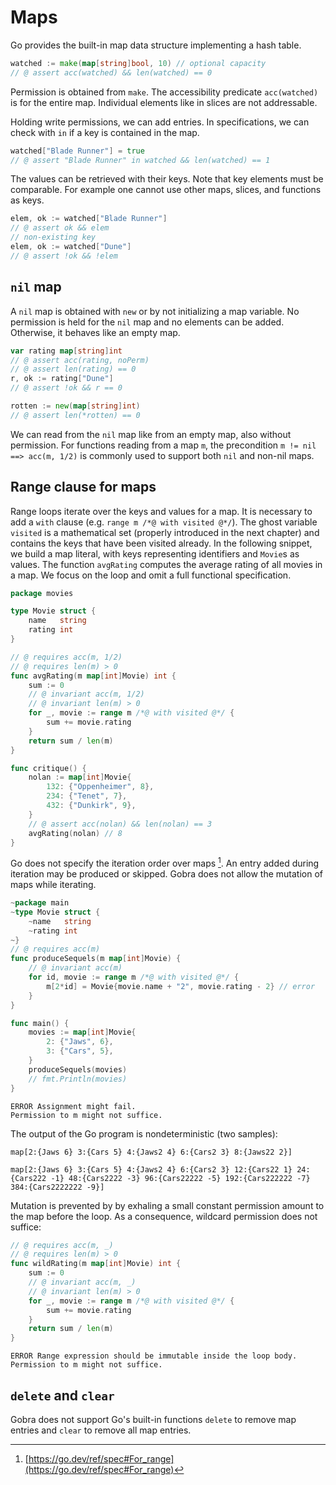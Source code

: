 # Maps

Go provides the built-in map data structure implementing a hash table.
``` go
watched := make(map[string]bool, 10) // optional capacity
// @ assert acc(watched) && len(watched) == 0
```
Permission is obtained from `make`.
The accessibility predicate `acc(watched)` is for the entire map.
Individual elements like in slices are not addressable.

Holding write permissions, we can add entries.
In specifications, we can check with `in` if a key is contained in the map.
``` go
watched["Blade Runner"] = true
// @ assert "Blade Runner" in watched && len(watched) == 1
```

The values can be retrieved with their keys.
Note that key elements must be comparable.
For example one cannot use other maps, slices, and functions as keys.
``` go
elem, ok := watched["Blade Runner"]
// @ assert ok && elem
// non-existing key
elem, ok := watched["Dune"]
// @ assert !ok && !elem
```

## `nil` map
A `nil` map is obtained with `new` or by not initializing a map variable.
No permission is held for the `nil` map and no elements can be added.
Otherwise, it behaves like an empty map.
``` go
var rating map[string]int
// @ assert acc(rating, noPerm)
// @ assert len(rating) == 0
r, ok := rating["Dune"]
// @ assert !ok && r == 0

rotten := new(map[string]int)
// @ assert len(*rotten) == 0
```
We can read from the `nil` map like from an empty map, also without permission.
For functions reading from a map `m`,
the precondition `m != nil ==> acc(m, 1/2)` is commonly used to support both `nil` and non-nil maps.

<!--
``` go
// @ requires m != nil ==> acc(m, 1/2)
func consume(m map[int]int)

func client() {
	var nilmap map[int]int
	consume(nilmap)
	nonnil := map[int]int{0: 1, 1: 1}
	consume(nonnil)
}
```
-->

## Range clause for maps
Range loops iterate over the keys and values for a map.
It is necessary to add a `with` clause (e.g. `range m /*@ with visited @*/`).
The ghost variable `visited` is a mathematical set (properly introduced in the next chapter) and contains the keys that have been visited already.
In the following snippet, we build a map literal, with keys representing identifiers and `Movie`s as values.
The function `avgRating` computes the average rating of all movies in a map.
We focus on the loop and omit a full functional specification.

<!-- TODO change after https://github.com/viperproject/gobra/issues/808 -->

``` go
package movies

type Movie struct {
	name   string
	rating int
}

// @ requires acc(m, 1/2)
// @ requires len(m) > 0
func avgRating(m map[int]Movie) int {
	sum := 0
	// @ invariant acc(m, 1/2)
	// @ invariant len(m) > 0
	for _, movie := range m /*@ with visited @*/ {
		sum += movie.rating
	}
	return sum / len(m)
}

func critique() {
	nolan := map[int]Movie{
		132: {"Oppenheimer", 8},
		234: {"Tenet", 7},
		432: {"Dunkirk", 9},
	}
	// @ assert acc(nolan) && len(nolan) == 3
	avgRating(nolan) // 8
}
```

Go does not specify the iteration order over maps [^1].
An entry added during iteration may be produced or skipped.
Gobra does not allow the mutation of maps while iterating.
``` go
~package main
~type Movie struct {
	~name   string
	~rating int
~}
// @ requires acc(m)
func produceSequels(m map[int]Movie) {
	// @ invariant acc(m)
	for id, movie := range m /*@ with visited @*/ {
		m[2*id] = Movie{movie.name + "2", movie.rating - 2} // error
	}
}

func main() {
	movies := map[int]Movie{
		2: {"Jaws", 6},
		3: {"Cars", 5},
	}
	produceSequels(movies)
	// fmt.Println(movies)
}
```
``` text
ERROR Assignment might fail. 
Permission to m might not suffice.
```
The output of the Go program is nondeterministic (two samples):
``` text
map[2:{Jaws 6} 3:{Cars 5} 4:{Jaws2 4} 6:{Cars2 3} 8:{Jaws22 2}]
```
``` text
map[2:{Jaws 6} 3:{Cars 5} 4:{Jaws2 4} 6:{Cars2 3} 12:{Cars22 1} 24:{Cars222 -1} 48:{Cars2222 -3} 96:{Cars22222 -5} 192:{Cars222222 -7} 384:{Cars2222222 -9}]

```

Mutation is prevented by by exhaling a small constant permission amount to the map before the loop.
As a consequence, wildcard permission does not suffice:
``` go
// @ requires acc(m, _)
// @ requires len(m) > 0
func wildRating(m map[int]Movie) int {
	sum := 0
	// @ invariant acc(m, _)
	// @ invariant len(m) > 0
	for _, movie := range m /*@ with visited @*/ {
		sum += movie.rating
	}
	return sum / len(m)
}
```
``` text
ERROR Range expression should be immutable inside the loop body.
Permission to m might not suffice.
```

## `delete` and `clear`
Gobra does not support Go's built-in functions `delete` to remove map entries and `clear` to remove all map entries.


[^1]: [https://go.dev/ref/spec#For_range](https://go.dev/ref/spec#For_range) 
